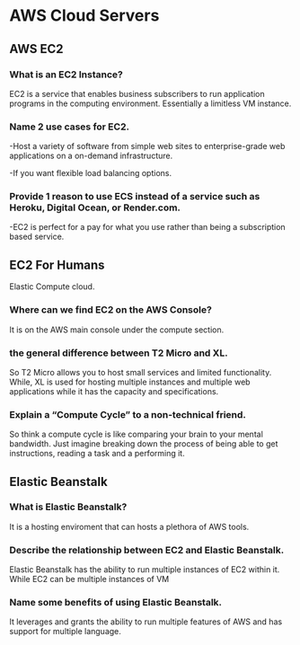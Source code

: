 # AWS Cloud Servers


## AWS EC2

### What is an EC2 Instance?
 EC2 is a service that enables business subscribers to run application programs in the computing environment. Essentially a limitless VM instance.
### Name 2 use cases for EC2.

-Host a variety of software from simple web sites to enterprise-grade web applications on a on-demand infrastructure.

-If you want flexible load balancing options.
### Provide 1 reason to use ECS instead of a service such as Heroku, Digital Ocean, or Render.com.

-EC2 is perfect for a pay for what you use rather than being a subscription based service.

## EC2 For Humans
Elastic Compute cloud.

###  Where can we find EC2 on the AWS Console?
It is on the AWS main console under the compute section.

### the general difference between T2 Micro and XL.

So T2 Micro allows you to host small services and limited functionality. While, XL is used for hosting multiple instances and multiple web applications while it has the capacity and specifications.

### Explain a “Compute Cycle” to a non-technical friend.

So think a compute cycle is like comparing your brain to your mental bandwidth. Just imagine breaking down the process of being able to get instructions, reading a task and a performing it.

## Elastic Beanstalk

### What is Elastic Beanstalk?

It is a hosting enviroment that can hosts a plethora of AWS tools.

### Describe the relationship between EC2 and Elastic Beanstalk.

Elastic Beanstalk has the ability to run multiple instances of EC2 within it. While EC2 can be multiple instances of VM

### Name some benefits of using Elastic Beanstalk.

It leverages and grants the ability to run multiple features of AWS and has support for multiple language.